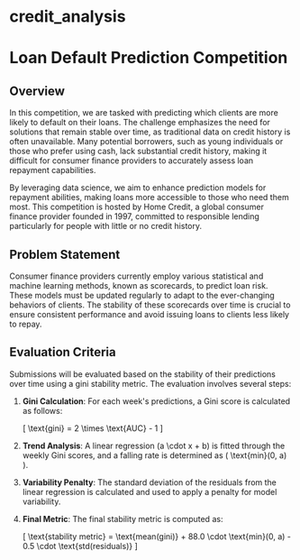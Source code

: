 # credit_analysis

# Loan Default Prediction Competition

## Overview

In this competition, we are tasked with predicting which clients are more likely to default on their loans. The challenge emphasizes the need for solutions that remain stable over time, as traditional data on credit history is often unavailable. Many potential borrowers, such as young individuals or those who prefer using cash, lack substantial credit history, making it difficult for consumer finance providers to accurately assess loan repayment capabilities. 

By leveraging data science, we aim to enhance prediction models for repayment abilities, making loans more accessible to those who need them most. This competition is hosted by Home Credit, a global consumer finance provider founded in 1997, committed to responsible lending particularly for people with little or no credit history.

## Problem Statement

Consumer finance providers currently employ various statistical and machine learning methods, known as scorecards, to predict loan risk. These models must be updated regularly to adapt to the ever-changing behaviors of clients. The stability of these scorecards over time is crucial to ensure consistent performance and avoid issuing loans to clients less likely to repay.

## Evaluation Criteria

Submissions will be evaluated based on the stability of their predictions over time using a gini stability metric. The evaluation involves several steps:

1. **Gini Calculation**: For each week's predictions, a Gini score is calculated as follows:
   
   \[ \text{gini} = 2 \times \text{AUC} - 1 \]

2. **Trend Analysis**: A linear regression \(a \cdot x + b\) is fitted through the weekly Gini scores, and a falling rate is determined as \( \text{min}(0, a) \).

3. **Variability Penalty**: The standard deviation of the residuals from the linear regression is calculated and used to apply a penalty for model variability.

4. **Final Metric**: The final stability metric is computed as:

   \[ \text{stability metric} = \text{mean(gini)} + 88.0 \cdot \text{min}(0, a) - 0.5 \cdot \text{std(residuals)} \]



